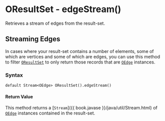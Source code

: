 
# OResultSet - edgeStream()

Retrieves a stream of edges from the result-set.

## Streaming Edges

In cases where your result-set contains a number of elements, some of which are vertices and some of which are edges, you can use this method to filter [`OResultSet`](../OResultSet.md) to only return those records that are [`OEdge`](../OEdge.md) instances.

### Syntax

```
default Stream<OEdge> OResultSet().edgeStream()
```

#### Return Value

This method returns a [`Stream`]({{ book.javase }}/java/util/Stream.html) of [`OEdge`](../OEdge.md) instances contained in the result-set.





